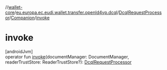 //[wallet-core](../../../../index.md)/[eu.europa.ec.eudi.wallet.transfer.openId4vp.dcql](../../index.md)/[DcqlRequestProcessor](../index.md)/[Companion](index.md)/[invoke](invoke.md)

# invoke

[androidJvm]\
operator fun [invoke](invoke.md)(documentManager: DocumentManager, readerTrustStore: ReaderTrustStore?): [DcqlRequestProcessor](../index.md)
